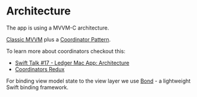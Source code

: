 # Architecture

The app is using a MVVM-C architecture.

[Classic MVVM](https://artsy.github.io/blog/2015/09/24/mvvm-in-swift/) plus a [Coordinator Pattern](http://khanlou.com/2015/01/the-coordinator/).

To learn more about coordinators checkout this:
* [Swift Talk #17 - Ledger Mac App: Architecture](https://talk.objc.io/episodes/S01E17-architecture)
* [Coordinators Redux](http://khanlou.com/2015/10/coordinators-redux/)

For binding view model state to the view layer we use [Bond](https://github.com/DeclarativeHub/Bond) - a lightweight Swift binding framework.
